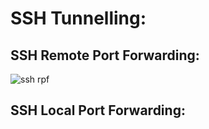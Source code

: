 # SSH Tunnelling:
  ## SSH Remote Port Forwarding:
  ![ssh rpf]()
  
  ## SSH Local Port Forwarding:
